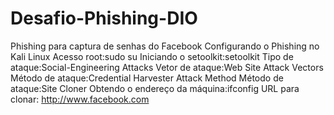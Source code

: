 # Desafio-Phishing-DIO
Phishing para captura de senhas do Facebook
Configurando o Phishing no Kali Linux
Acesso root:sudo su
Iniciando o setoolkit:setoolkit
Tipo de ataque:Social-Engineering Attacks
Vetor de ataque:Web Site Attack Vectors
Método de ataque:Credential Harvester Attack Method 
Método de ataque:Site Cloner
Obtendo o endereço da máquina:ifconfig
URL para clonar: http://www.facebook.com

